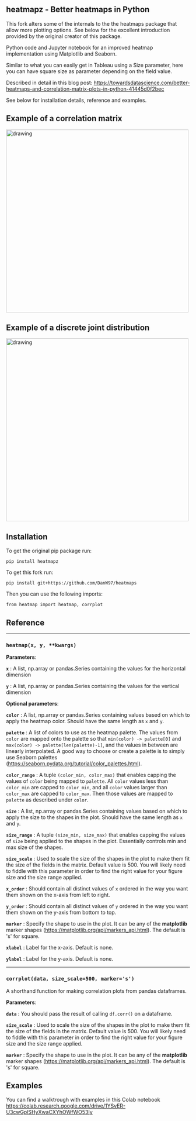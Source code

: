 ## heatmapz - Better heatmaps in Python

This fork alters some of the internals to the the heatmaps package that allow more plotting options. See below for the excellent introduction provided by the original creator of this package.

Python code and Jupyter notebook for an improved heatmap implementation using Matplotlib and Seaborn.

Similar to what you can easily get in Tableau using a Size parameter, here you can have square size as parameter depending on the field value.

Described in detail in this blog post: https://towardsdatascience.com/better-heatmaps-and-correlation-matrix-plots-in-python-41445d0f2bec

See below for installation details, reference and examples.

## Example of a correlation matrix

<img src="https://cdn-images-1.medium.com/max/800/1*TlESRbDQshEcLyX1axiUoA.png" alt="drawing" width="500"/>


## Example of a discrete joint distribution

<img src="https://miro.medium.com/max/1400/1*D2K6pLDIE7i2a6HP0UAJhA.png" alt="drawing" width="500"/>


## Installation

To get the original pip package run:

`pip install heatmapz`

To get this fork run:

`pip install git+https://github.com/DanW97/heatmaps`

Then you can use the following imports:

`from heatmap import heatmap, corrplot`



## Reference

---
### **`heatmap(x, y, **kwargs)`**

**Parameters**:

**`x`** : A list, np.array or pandas.Series containing the values for the horizontal dimension

**`y`** : A list, np.array or pandas.Series containing the values for the vertical dimension

**Optional parameters**:

**`color`** : A list, np.array or pandas.Series containing values based on which to apply the heatmap color. Should have the same length as `x` and `y`.

**`palette`** : A list of colors to use as the heatmap palette. The values from `color` are mapped onto the palette so that `min(color) -> palette[0]` and `max(color) -> palette[len(palette)-1]`, and the values in between are linearly interpolated. A good way to choose or create a palette is to simply use Seaborn palettes (https://seaborn.pydata.org/tutorial/color_palettes.html).

**`color_range`** : A tuple `(color_min, color_max)` that enables capping the values of `color` being mapped to `palette`. All `color` values less than `color_min` are capped to `color_min`, and all `color` values larger than `color_max` are capped to `color_max`. Then those values are mapped to `palette` as described under `color`.

**`size`** : A list, np.array or pandas.Series containing values based on which to apply the size to the shapes in the plot. Should have the same length as `x` and `y`.

**`size_range`** : A tuple `(size_min, size_max)` that enables capping the values of `size` being applied to the shapes in the plot. Essentially controls min and max size of the shapes. 

**`size_scale`** : Used to scale the size of the shapes in the plot to make them fit the size of the fields in the matrix. Default value is 500. You will likely need to fiddle with this parameter in order to find the right value for your figure size and the size range applied.

**`x_order`** : Should contain all distinct values of `x` ordered in the way you want them shown on the x-axis from left to right.

**`y_order`** : Should contain all distinct values of `y` ordered in the way you want them shown on the y-axis from bottom to top.

**`marker`** : Specify the shape to use in the plot. It can be any of the **matplotlib** marker shapes (https://matplotlib.org/api/markers_api.html). The default is 's' for square.

**`xlabel`** : Label for the x-axis. Default is none.

**`ylabel`** : Label for the y-axis. Default is none.

---

### **`corrplot(data, size_scale=500, marker='s')`**

A shorthand function for making correlation plots from pandas dataframes.

**Parameters**:

**`data`** : You should pass the result of calling `df.corr()` on a dataframe.

**`size_scale`** : Used to scale the size of the shapes in the plot to make them fit the size of the fields in the matrix. Default value is 500. You will likely need to fiddle with this parameter in order to find the right value for your figure size and the size range applied.

**`marker`** : Specify the shape to use in the plot. It can be any of the **matplotlib** marker shapes (https://matplotlib.org/api/markers_api.html). The default is 's' for square.

## Examples

You can find a walktrough with examples in this Colab notebook https://colab.research.google.com/drive/1YSvER-U3cwGplSHyXwaCXYhOWfWO53Iy


